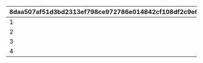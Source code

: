 |8daa507af51d3bd2313ef798ce972786e014842cf108df2c9e6b55bdc9f9e92c|6df7f72af0317b944b90fc188e4786b6a1ce0df94b49802de46347debf187201|96d3cb7821d621341ddc6c7f34a83aecef4bed38fb41c561ea3adf97b25f89fd|c9a1c0c886099f7984c08d8adb0e375187e07684f96fad157a4a590c7cd7c5fd|
| --- | --- | --- | --- |
|1|2030/04/01 14:59|2023/06/30 12:00|105801|
|2|2030/04/01 14:59|2023/06/30 12:00|105901|
|3|2030/04/01 14:59|2023/06/30 12:00|106001|
|4|2030/04/01 14:59|2024/09/15 15:00|106401|